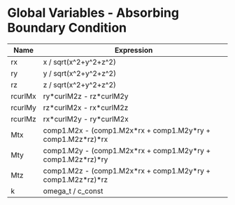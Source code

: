 # Global Variables - Absorbing Boundary Condition

| Name    | Expression                                                   |
| ------- | ------------------------------------------------------------ |
| rx      | x / sqrt(x^2+y^2+z^2)                                        |
| ry      | y / sqrt(x^2+y^2+z^2)                                        |
| rz      | z / sqrt(x^2+y^2+z^2)                                        |
| rcurlMx | ry\*curlM2z - rz\*curlM2y                                    |
| rcurlMy | rz\*curlM2x - rx\*curlM2z                                    |
| rcurlMz | rx\*curlM2y - ry\*curlM2x                                    |
| Mtx     | comp1.M2x - (comp1.M2x\*rx + comp1.M2y\*ry + comp1.M2z\*rz)\*rx |
| Mty     | comp1.M2y - (comp1.M2x\*rx + comp1.M2y\*ry + comp1.M2z\*rz)\*ry |
| Mtz     | comp1.M2z - (comp1.M2x\*rx + comp1.M2y\*ry + comp1.M2z\*rz)\*rz |
| k       | omega_t / c_const                                            |
